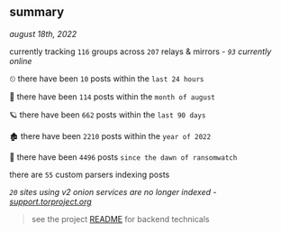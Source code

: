 
## summary
_august 18th, 2022_

currently tracking `116` groups across `207` relays & mirrors - _`93` currently online_

⏲ there have been `10` posts within the `last 24 hours`

🦈 there have been `114` posts within the `month of august`

🪐 there have been `662` posts within the `last 90 days`

🏚 there have been `2210` posts within the `year of 2022`

🦕 there have been `4496` posts `since the dawn of ransomwatch`

there are `55` custom parsers indexing posts

_`20` sites using v2 onion services are no longer indexed - [support.torproject.org](https://support.torproject.org/onionservices/v2-deprecation/)_

> see the project [README](https://github.com/joshhighet/ransomwatch#ransomwatch--) for backend technicals

